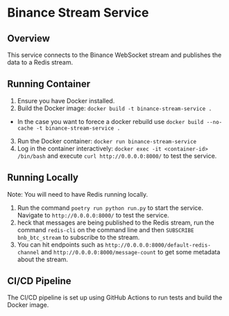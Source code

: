 # Binance Stream Service

## Overview

This service connects to the Binance WebSocket stream and publishes the data to a Redis stream.

## Running Container

1. Ensure you have Docker installed.
2. Build the Docker image: `docker build -t binance-stream-service .`
 * In the case you want to forece a docker rebuild use `docker build --no-cache -t binance-stream-service .`
3. Run the Docker container: `docker run binance-stream-service`
4. Log in the container interactively: `docker exec -it <container-id> /bin/bash` and execute `curl http://0.0.0.0:8000/` to test the service.

## Running Locally
Note: You will need to have Redis running locally.

1. Run the command `poetry run python run.py` to start the service. Navigate to `http://0.0.0.0:8000/` to test the service.
2. heck that messages are being published to the Redis stream, run the command `redis-cli` on the command line and then `SUBSCRIBE bnb_btc_stream` to subscribe to the stream.
3. You can hit endpoints such as `http://0.0.0.0:8000/default-redis-channel` and `http://0.0.0.0:8000/message-count` to get some metadata about the stream.

## CI/CD Pipeline

The CI/CD pipeline is set up using GitHub Actions to run tests and build the Docker image.
